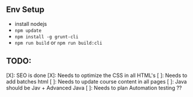 ## Env Setup

- install nodejs
- `npm update`
- `npm install -g grunt-cli`
- `npm run build` or `npm run build:cli`

## TODO:

[X]: SEO is done
[X]: Needs to optimize the CSS in all HTML's
[ ]: Needs to add batches html
[ ]: Needs to update course content in all pages
[ ]: Java should be Jav + Advanced Java
[ ]: Needs to plan Automation testing ??
